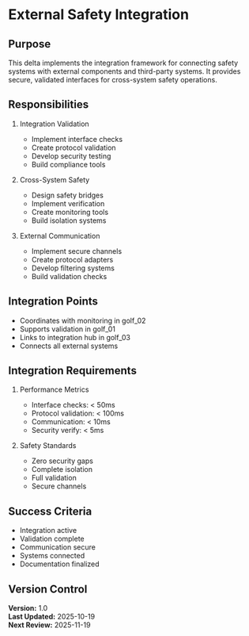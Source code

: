 # External Safety Integration

## Purpose

This delta implements the integration framework for connecting safety systems with external components and third-party systems. It provides secure, validated interfaces for cross-system safety operations.

## Responsibilities

1. Integration Validation
   - Implement interface checks
   - Create protocol validation
   - Develop security testing
   - Build compliance tools

2. Cross-System Safety
   - Design safety bridges
   - Implement verification
   - Create monitoring tools
   - Build isolation systems

3. External Communication
   - Implement secure channels
   - Create protocol adapters
   - Develop filtering systems
   - Build validation checks

## Integration Points

- Coordinates with monitoring in golf_02
- Supports validation in golf_01
- Links to integration hub in golf_03
- Connects all external systems

## Integration Requirements

1. Performance Metrics
   - Interface checks: < 50ms
   - Protocol validation: < 100ms
   - Communication: < 10ms
   - Security verify: < 5ms

2. Safety Standards
   - Zero security gaps
   - Complete isolation
   - Full validation
   - Secure channels

## Success Criteria

- Integration active
- Validation complete
- Communication secure
- Systems connected
- Documentation finalized

## Version Control

**Version:** 1.0  
**Last Updated:** 2025-10-19  
**Next Review:** 2025-11-19